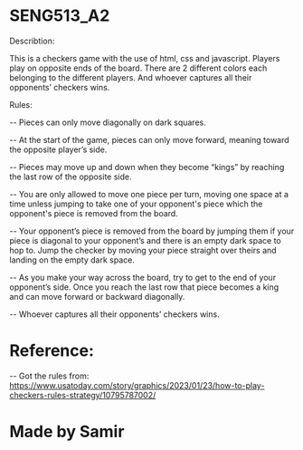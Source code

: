 # SENG513_A2

Describtion:
  
  This is a checkers game with the use of html, css and javascript. Players play on opposite ends of the board. There are 2 different colors each belonging to the different players. And whoever captures all their opponents’ checkers wins.


Rules:

  -- Pieces can only move diagonally on dark squares.
  
  -- At the start of the game, pieces can only move forward, meaning toward the opposite player’s side.
  
  -- Pieces may move up and down when they become “kings” by reaching the last row of the opposite side.
  
  -- You are only allowed to move one piece per turn, moving one space at a time unless jumping to take one of your opponent's piece which the opponent's piece is removed from the board.
  
  -- Your opponent’s piece is removed from the board by jumping them if your piece is diagonal to your opponent’s and there is an empty dark space to hop to. Jump the checker by moving your piece straight over theirs and landing on the empty dark space.
  
  -- As you make your way across the board, try to get to the end of your opponent’s side. Once you reach the last row that piece becomes a king and can move forward or backward diagonally.
  
  -- Whoever captures all their opponents’ checkers wins.



# Reference:
  -- Got the rules from: https://www.usatoday.com/story/graphics/2023/01/23/how-to-play-checkers-rules-strategy/10795787002/


# Made by Samir
